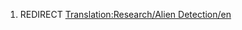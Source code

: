 1.  REDIRECT [Translation:Research/Alien
    Detection/en](Translation:Research/Alien_Detection/en "wikilink")